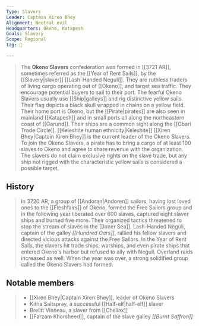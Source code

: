 ```yaml
---
Type: Slavers
Leader: Captain Xiren Bhey
Alignment: Neutral evil
Headquarters: Okeno, Katapesh
Goals: Slavery
Scope: Regional
tag: 👥

---
```


> The **Okeno Slavers** confederation was formed in [[3721 AR]], sometimes referred as the [[Year of Rent Sails]], by the [[Slavery|slaver]] [[Lash-Handed Neguli]]. They are ruthless traders of living cargo operating out of [[Okeno]], and target sea traffic. They encourage potential buyers to sail to their port. The fearful Okeno Slavers usually use [[Ship|galleys]] and rig distinctive yellow sails. Their flag depicts a black skull wrapped in chains on a yellow field. Their home port is Okeno, but the [[Pirate|pirates]] are also seen in mainland [[Katapesh]] and in small ports all along the northeastern coast of [[Garund]]. Their ships are a common sight along the [[Obari Trade Circle]].
> [[Keleshite human ethnicity|Keleshite]] [[Xiren Bhey|Captain Xiren Bhey]] is the current leader of the Okeno Slavers.
> To join the Okeno Slavers, a pirate has to bring a cargo of at least 100 slaves to Okeno and agree to share revenue with the organization. The slavers do not claim exclusive rights on the slave trade, but any ship not rigged with the characteristic yellow sails is considered a possible target.


## History

> In 3720 AR, a group of [[Andoran|Andoren]] sailors, having lost loved ones to the [[Fleshfairs]] of Okeno, formed the Free Sailors group and in the following year liberated over 600 slaves, captured eight slaver ships and burned five more. Their organized tactics threatened to stop the stream of slaves in the [[Inner Sea]]. Lash-Handed Neguli, captain of the galley *[[Hundred Oars]]*, rallied his fellow slavers and directed vicious attacks against the Free Sailors. In the Year of Rent Sails, the slavers hit trade ships, warships, and even pirate ships that entered Okeno's harbor but refused to ally with Neguli. Overland raids increased as well. When the year was over, a strong solidified group called the Okeno Slavers had formed.


## Notable members

> - [[Xiren Bhey|Captain Xiren Bhey]], leader of Okeno Slavers
> - Kitha Saltspray, a successful [[Half-elf|half-elf]] slaver
> - Brelitt Vinneau, a slaver from [[Cheliax]]
> - [[Farzam Khorsheed]], captain of the slave galley *[[Burnt Saffron]]*







